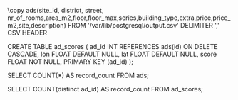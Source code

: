 \copy ads(site_id, district, street, nr_of_rooms,area_m2,floor,floor_max,series,building_type,extra,price,price_m2,site,description) FROM '/var/lib/postgresql/output.csv' DELIMITER ',' CSV HEADER

CREATE TABLE ad_scores (
    ad_id INT REFERENCES ads(id) ON DELETE CASCADE,
    lon FLOAT DEFAULT NULL,
    lat FLOAT DEFAULT NULL,
    score FLOAT NOT NULL,
    PRIMARY KEY (ad_id)
);

SELECT COUNT(*) AS record_count FROM ads;

SELECT COUNT(distinct ad_id) AS record_count FROM ad_scores;